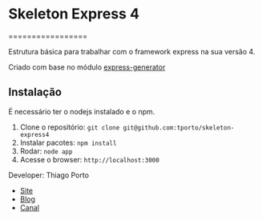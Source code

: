 # Skeleton Express 4
=================

Estrutura básica para trabalhar com o framework express na sua versão 4.

Criado com base no módulo <a href="https://www.npmjs.org/package/express-generator">express-generator</a>

## Instalação

É necessário ter o nodejs instalado e o npm.

1. Clone o repositório: `git clone git@github.com:tporto/skeleton-express4`
2. Instalar pacotes: `npm install`
5. Rodar: `node app`
6. Acesse o browser: `http://localhost:3000`

Developer: Thiago Porto
- [Site](http://www.waib.com.br)
- [Blog](http://www.waib.com.br/blog)
- [Canal](http://www.youtube.com/waibtecnologia)

